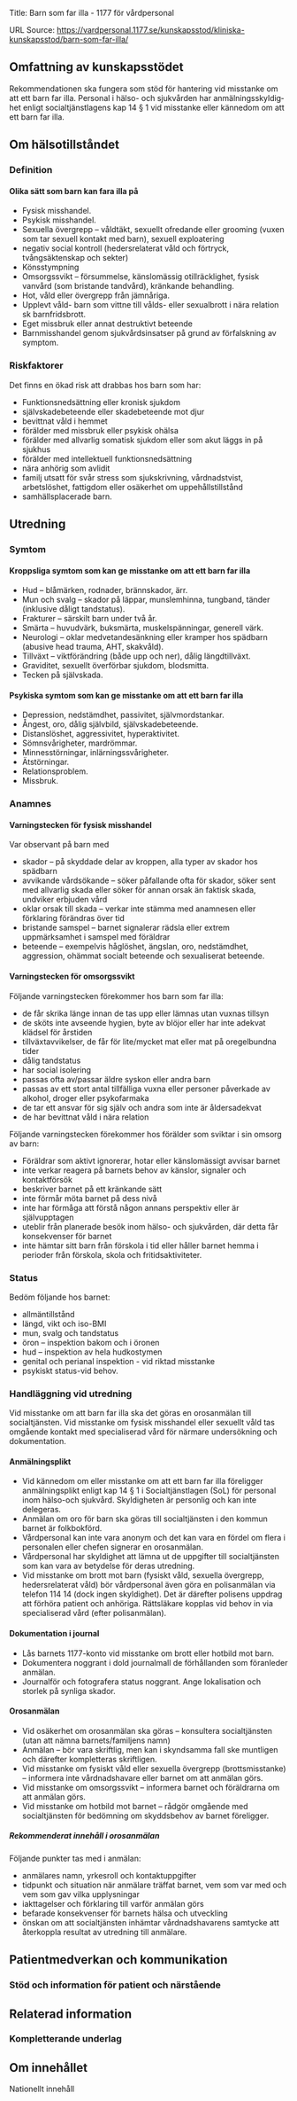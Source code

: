 Title: Barn som far illa - 1177 för vårdpersonal

URL Source: https://vardpersonal.1177.se/kunskapsstod/kliniska-kunskapsstod/barn-som-far-illa/

Omfattning av kunskapsstödet
----------------------------

Rekommendationen ska fungera som stöd för hantering vid misstanke om att ett barn far illa. Personal i hälso- och sjukvård­­­­en har an­mäl­nings­skyl­dig­het enligt socialtjänstlagens kap 14 § 1 vid misstanke eller kännedom om att ett barn far illa.

Om hälsotillståndet
-------------------

### Definition

#### Olika sätt som barn kan fara illa på

*   Fysisk misshandel.
*   Psykisk misshandel.
*   Sexuella övergrepp – våldtäkt, sexuellt ofredande eller grooming (vuxen som tar sexuell kontakt med barn), sexuell exploatering
*   negativ social kontroll (hedersrelaterat våld och förtryck, tvångsäktenskap och sekter)
*   Könsstympning
*   Omsorgssvikt – försummelse, känslomässig otillräcklighet, fysisk vanvård (som bristande tandvård), kränkande behandling.
*   Hot, våld eller övergrepp från jämnåriga.
*   Upplevt våld- barn som vittne till vålds- eller sexualbrott i nära relation sk barnfridsbrott.
*   Eget missbruk eller annat destruktivt beteende
*   Barnmisshandel genom sjukvårdsinsatser på grund av förfalskning av symptom.

### Riskfaktorer

Det finns en ökad risk att drabbas hos barn som har:

*   Funktionsnedsättning eller kronisk sjukdom
*   självskadebeteende eller skadebeteende mot djur
*   bevittnat våld i hemmet
*   förälder med missbruk eller psykisk ohälsa
*   förälder med allvarlig somatisk sjukdom eller som akut läggs in på sjukhus
*   förälder med intellektuell funktionsnedsättning
*   nära anhörig som avlidit
*   familj utsatt för svår stress som sjukskrivning, vårdnadstvist, arbetslöshet, fattigdom eller osäkerhet om uppehållstillstånd
*   samhällsplacerade barn.

Utredning
---------

### Symtom

#### Kroppsliga symtom som kan ge misstanke om att ett barn far illa

*   Hud – blåmärken, rodnader, brännskador, ärr.
*   Mun och svalg – skador på läppar, munslemhinna, tungband, tänder (inklusive dåligt tandstatus).
*   Frakturer – särskilt barn under två år.
*   Smärta – huvudvärk, buksmärta, muskelspänningar, generell värk.
*   Neurologi – oklar medvetandesänkning eller kramper hos spädbarn (abusive head trauma, AHT, skakvåld).
*   Tillväxt – viktförändring (både upp och ner), dålig längdtillväxt.
*   Graviditet, sexuellt överförbar sjukdom, blodsmitta.
*   Tecken på självskada.

#### Psykiska symtom som kan ge misstanke om att ett barn far illa

*   Depression, nedstämdhet, passivitet, självmordstankar.
*   Ångest, oro, dålig självbild, självskadebeteende.
*   Distanslöshet, aggressivitet, hyperaktivitet.
*   Sömnsvårigheter, mardrömmar.
*   Minnesstörningar, inlärningssvårigheter.
*   Ätstörningar.
*   Relationsproblem.
*   Missbruk.

### Anamnes

#### Varningstecken för fysisk misshandel

Var observant på barn med

*   skador – på skyddade delar av kroppen, alla typer av skador hos spädbarn
*   avvikande vårdsökande – söker påfallande ofta för skador, söker sent med allvarlig skada eller söker för annan orsak än faktisk skada, undviker erbjuden vård
*   oklar orsak till skada – verkar inte stämma med anamnesen eller förklaring förändras över tid
*   bristande samspel – barnet signalerar rädsla eller extrem uppmärksamhet i samspel med föräldrar
*   beteende – exempelvis håglöshet, ängslan, oro, nedstämdhet, aggression, ohämmat socialt beteende och sexualiserat beteende.

#### Varningstecken för omsorgssvikt

Följande varningstecken förekommer hos barn som far illa:

*   de får skrika länge innan de tas upp eller lämnas utan vuxnas tillsyn
*   de sköts inte avseende hygien, byte av blöjor eller har inte adekvat klädsel för årstiden
*   tillväxtavvikelser, de får för lite/mycket mat eller mat på oregelbundna tider
*   dålig tandstatus
*   har social isolering
*   passas ofta av/passar äldre syskon eller andra barn
*   passas av ett stort antal tillfälliga vuxna eller personer påverkade av alkohol, droger eller psykofarmaka
*   de tar ett ansvar för sig själv och andra som inte är åldersadekvat
*   de har bevittnat våld i nära relation

Följande varningstecken förekommer hos förälder som sviktar i sin omsorg av barn:

*   Föräldrar som aktivt ignorerar, hotar eller känslomässigt avvisar barnet
*   inte verkar reagera på barnets behov av känslor, signaler och kontaktförsök
*   beskriver barnet på ett kränkande sätt
*   inte förmår möta barnet på dess nivå
*   inte har förmåga att förstå någon annans perspektiv eller är självupptagen
*   uteblir från planerade besök inom hälso- och sjukvården, där detta får konsekvenser för barnet
*   inte hämtar sitt barn från förskola i tid eller håller barnet hemma i perioder från förskola, skola och fritidsaktiviteter.

### Status

Bedöm följande hos barnet:

*   allmäntillstånd
*   längd, vikt och iso-BMI
*   mun, svalg och tandstatus
*   öron – inspektion bakom och i öronen
*   hud – inspektion av hela hudkostymen
*   genital och perianal inspektion - vid riktad misstanke
*   psykiskt status-vid behov.

### Handläggning vid utredning

Vid misstanke om att barn far illa ska det göras en orosanmälan till socialtjänsten. Vid misstanke om fysisk misshandel eller sexuellt våld tas omgående kontakt med specialiserad vård för närmare undersökning och dokumentation.

#### Anmälningsplikt

*   Vid kännedom om eller misstanke om att ett barn far illa föreligger anmälningsplikt enligt kap 14 § 1 i Socialtjänstlagen (SoL) för personal inom hälso-och sjukvård. Skyldigheten är personlig och kan inte delegeras.
*   Anmälan om oro för barn ska göras till socialtjänsten i den kommun barnet är folkbokförd.
*   Vårdpersonal kan inte vara anonym och det kan vara en fördel om flera i personalen eller chefen signerar en orosanmälan.
*   Vårdpersonal har skyldighet att lämna ut de uppgifter till socialtjänsten som kan vara av betydelse för deras utredning.
*   Vid misstanke om brott mot barn (fysiskt våld, sexuella övergrepp, hedersrelaterat våld) bör vårdpersonal även göra en polisanmälan via telefon 114 14 (dock ingen skyldighet). Det är därefter polisens uppdrag att förhöra patient och anhöriga. Rättsläkare kopplas vid behov in via specialiserad vård (efter polisanmälan).

#### Dokumentation i journal

*   Lås barnets 1177-konto vid misstanke om brott eller hotbild mot barn.
*   Dokumentera noggrant i dold journalmall de förhållanden som föranleder anmälan.
*   Journalför och fotografera status noggrant. Ange lokalisation och storlek på synliga skador.

#### Orosanmälan

*   Vid osäkerhet om orosanmälan ska göras – konsultera socialtjänsten (utan att nämna barnets/familjens namn)
*   Anmälan – bör vara skriftlig, men kan i skyndsamma fall ske muntligen och därefter kompletteras skriftligen.
*   Vid misstanke om fysiskt våld eller sexuella övergrepp (brottsmisstanke) – informera inte vårdnadshavare eller barnet om att anmälan görs.
*   Vid misstanke om omsorgssvikt – informera barnet och föräldrarna om att anmälan görs.
*   Vid misstanke om hotbild mot barnet – rådgör omgående med socialtjänsten för bedömning om skyddsbehov av barnet föreligger.

##### Rekommenderat innehåll i orosanmälan

Följande punkter tas med i anmälan:

*   anmälares namn, yrkesroll och kontaktuppgifter
*   tidpunkt och situation när anmälare träffat barnet, vem som var med och vem som gav vilka upplysningar
*   iakttagelser och förklaring till varför anmälan görs
*   befarade konsekvenser för barnets hälsa och utveckling
*   önskan om att socialtjänsten inhämtar vårdnadshavarens samtycke att återkoppla resultat av utredning till anmälare.

Patientmedverkan och kommunikation
----------------------------------

### Stöd och information för patient och närstående

Relaterad information
---------------------

### Kompletterande underlag

Om innehållet
-------------

Nationellt innehåll
